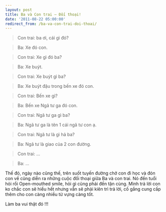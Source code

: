```yaml
---
layout: post
title: Ba và Con trai – Đối thoại!
date: '2011-08-22 05:00:00'
redirect_from: /ba-va-con-trai-doi-thoai/
---
```


> Con trai: ba ơi, cái gì đó?

> Ba: Xe đó con.

> Con trai: Xe gì đó ba?

> Ba: Xe buýt.

> Con trai: Xe buýt gì ba?

> Ba: Xe buýt đậu trong bến xe đó con.

> Con trai: Bến xe gì?

> Ba: Bến xe Ngã tư ga đó con.

> Con trai: Ngã tư ga gì ba?

> Ba: Ngã tư ga là tên 1 cái ngã tư con ạ.

> Con trai: Ngã tư là gì hả ba?

> Ba: Ngã tư là giao của 2 con đường.

> Con trai: …

> Ba: …

Thế đó, ngày nào cũng thế, trên suốt tuyến đường chở con đi học và đón con về cũng diễn ra những cuộc đối thoại giữa Ba và con trai. Nó đến tuổi hỏi rồi Open-mouthed smile, hỏi gì cũng phải đến tận cùng. Mình trả lời con ko chắc con sẽ hiểu hết nhưng vẫn sẽ phải kiên trì trả lời, cố gắng cung cấp thêm cho con càng nhiều từ vựng càng tốt.

Làm ba vui thật đó !!!